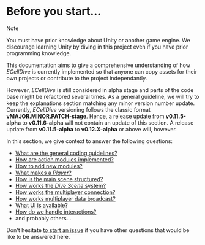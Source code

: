 # Before you start...

> [!NOTE]
> You must have prior knowledge about Unity or another game engine. We discourage learning Unity by diving in this project even if you have prior programming knowledge. 

This documentation aims to give a comprehensive understanding of how _ECellDive_ is currently implemented so that anyone can copy assets for their own projects or contribute to the project independantly.

However, _ECellDive_ is still considered in alpha stage and parts of the code base might be refactored several times. As a general guideline, we will try to keep the explanations section matching any minor version number update. Currently, _ECellDive_ versioning follows the classic format **vMAJOR.MINOR.PATCH-stage**. Hence, a release update from **v0.11.5-alpha** to **v0.11.6-alpha** will not contain an update of this section. A release update from **v0.11.5-alpha** to **v0.12.X-alpha** or above will, however.

In this section, we give context to answer the following questions:
- [What are the general coding guidelines?](./about_code.md)
- [How are action modules implemented?](./about_modules.md)
- [How to add new modules?](./about_modules.md#general-workflow-to-create-a-new-module)
- [What makes a _Player_?](./about_player.md)
- [How is the main scene structured?](./about_scenes.md#main-scene-of-the-project)
- [How works the _Dive Scene_ system?](./about_scenes.md#dive-scenes)
- [How works the multiplayer connection?](./about_multiplayer.md#hosting-and-joining)
- [How works multiplayer data broadcast?](./about_multiplayer.md#broadcast-data)
- [What UI is available?](./about_UI.md#2d-ui-menus)
- [How do we handle interactions?](./about_UI.md#interactions)
- and probably others...

Don't hesitate [to start an issue](https://github.com/ecell/ECell_Dive/issues) if you have other questions that would be like to be answered here.